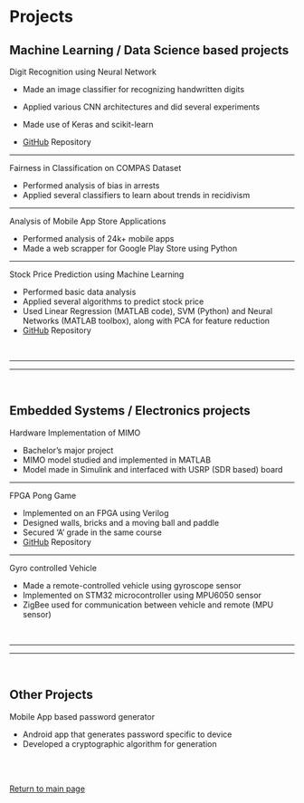 # Projects

## Machine Learning / Data Science based projects

Digit Recognition using Neural Network
* Made an image classifier for recognizing handwritten digits
* Applied various CNN architectures and did several experiments
* Made use of Keras and scikit-learn

* [GitHub](https://github.com/archity/mnist-image-classifier) Repository


---

Fairness in Classification on COMPAS Dataset
* Performed analysis of bias in arrests
* Applied several classifiers to learn about trends in recidivism

---

Analysis of Mobile App Store Applications
* Performed analysis of 24k+ mobile apps
* Made a web scrapper for Google Play Store using Python

---

Stock Price Prediction using Machine Learning

* Performed basic data analysis
* Applied several algorithms to predict stock price
* Used Linear Regression (MATLAB code), SVM (Python) and Neural Networks (MATLAB toolbox), along with PCA for feature reduction
* [GitHub](https://github.com/archity/AML-Project) Repository

<br>

---
---

<br>

## Embedded Systems / Electronics projects

Hardware Implementation of MIMO
* Bachelor’s major project
* MIMO model studied and implemented in MATLAB
* Model made in Simulink and interfaced with USRP (SDR based) board

---

FPGA Pong Game
* Implemented on an FPGA using Verilog
* Designed walls, bricks and a moving ball and paddle
* Secured ‘A’ grade in the same course
* [GitHub](https://github.com/archity/Breakout-Game-Verilog) Repository

---

Gyro controlled Vehicle
* Made a remote-controlled vehicle using gyroscope sensor
* Implemented on STM32 microcontroller using MPU6050 sensor
* ZigBee used for communication between vehicle and remote (MPU sensor)

<br>

---
---

<br>

## Other Projects

Mobile App based password generator
* Android app that generates password specific to device
* Developed a cryptographic algorithm for generation

<br><br>

[Return to main page](./README.md)